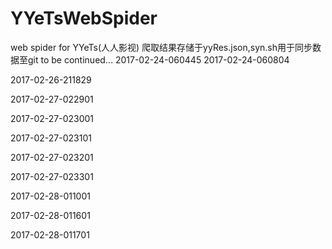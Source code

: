 # YYeTsWebSpider
web spider for YYeTs(人人影视)
爬取结果存储于yyRes.json,syn.sh用于同步数据至git
to be continued...
2017-02-24-060445
2017-02-24-060804


2017-02-26-211829


2017-02-27-022901


2017-02-27-023001


2017-02-27-023101


2017-02-27-023201


2017-02-27-023301


2017-02-28-011001


2017-02-28-011601


2017-02-28-011701


